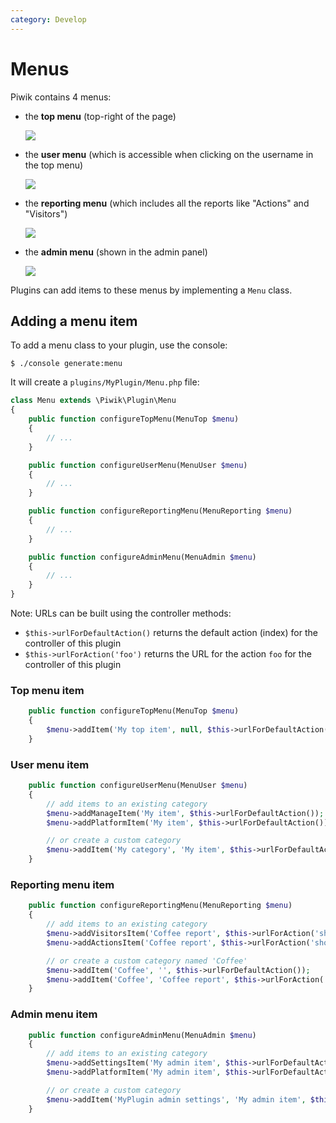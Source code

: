 ```yaml
---
category: Develop
---
```

# Menus

Piwik contains 4 menus:

- the **top menu** (top-right of the page)

    ![](/img/menu-top.png)

- the **user menu** (which is accessible when clicking on the username in the top menu)

    ![](/img/menu-user.png)

- the **reporting menu** (which includes all the reports like "Actions" and "Visitors")

    ![](/img/menu-reporting.png)

- the **admin menu** (shown in the admin panel)

    ![](/img/menu-admin.png)

Plugins can add items to these menus by implementing a `Menu` class.

## Adding a menu item

To add a menu class to your plugin, use the console:

```
$ ./console generate:menu
```

It will create a `plugins/MyPlugin/Menu.php` file:

```php
class Menu extends \Piwik\Plugin\Menu
{
    public function configureTopMenu(MenuTop $menu)
    {
        // ...
    }

    public function configureUserMenu(MenuUser $menu)
    {
        // ...
    }

    public function configureReportingMenu(MenuReporting $menu)
    {
        // ...
    }

    public function configureAdminMenu(MenuAdmin $menu)
    {
        // ...
    }
}
```

Note: URLs can be built using the controller methods:

- `$this->urlForDefaultAction()` returns the default action (index) for the controller of this plugin
- `$this->urlForAction('foo')` returns the URL for the action `foo` for the controller of this plugin

### Top menu item

```php
    public function configureTopMenu(MenuTop $menu)
    {
        $menu->addItem('My top item', null, $this->urlForDefaultAction());
    }
```

### User menu item

```php
    public function configureUserMenu(MenuUser $menu)
    {
        // add items to an existing category
        $menu->addManageItem('My item', $this->urlForDefaultAction());
        $menu->addPlatformItem('My item', $this->urlForDefaultAction());

        // or create a custom category
        $menu->addItem('My category', 'My item', $this->urlForDefaultAction());
    }
```

### Reporting menu item

```php
    public function configureReportingMenu(MenuReporting $menu)
    {
        // add items to an existing category
        $menu->addVisitorsItem('Coffee report', $this->urlForAction('showReport'));
        $menu->addActionsItem('Coffee report', $this->urlForAction('showReport'));

        // or create a custom category named 'Coffee'
        $menu->addItem('Coffee', '', $this->urlForDefaultAction());
        $menu->addItem('Coffee', 'Coffee report', $this->urlForAction('showReport'));
    }
```

### Admin menu item

```php
    public function configureAdminMenu(MenuAdmin $menu)
    {
        // add items to an existing category
        $menu->addSettingsItem('My admin item', $this->urlForDefaultAction());
        $menu->addPlatformItem('My admin item', $this->urlForDefaultAction());

        // or create a custom category
        $menu->addItem('MyPlugin admin settings', 'My admin item', $this->urlForDefaultAction());
    }
```